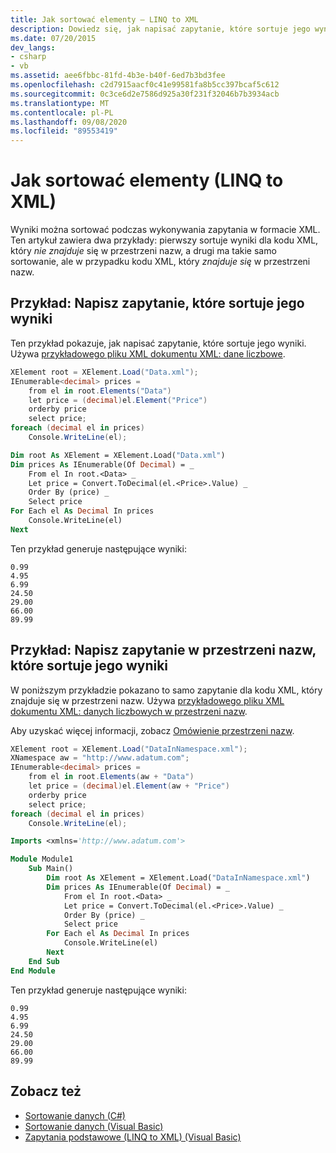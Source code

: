 ```yaml
---
title: Jak sortować elementy — LINQ to XML
description: Dowiedz się, jak napisać zapytanie, które sortuje jego wyniki.
ms.date: 07/20/2015
dev_langs:
- csharp
- vb
ms.assetid: aee6fbbc-81fd-4b3e-b40f-6ed7b3bd3fee
ms.openlocfilehash: c2d7915aacf0c41e99581fa8b5cc397bcaf5c612
ms.sourcegitcommit: 0c3ce6d2e7586d925a30f231f32046b7b3934acb
ms.translationtype: MT
ms.contentlocale: pl-PL
ms.lasthandoff: 09/08/2020
ms.locfileid: "89553419"
---
```

# <a name="how-to-sort-elements-linq-to-xml"></a>Jak sortować elementy (LINQ to XML)

Wyniki można sortować podczas wykonywania zapytania w formacie XML. Ten artykuł zawiera dwa przykłady: pierwszy sortuje wyniki dla kodu XML, który *nie znajduje* się w przestrzeni nazw, a drugi ma takie samo sortowanie, ale w przypadku kodu XML, który *znajduje się* w przestrzeni nazw.

## <a name="example-write-a-query-that-sorts-its-results"></a>Przykład: Napisz zapytanie, które sortuje jego wyniki

Ten przykład pokazuje, jak napisać zapytanie, które sortuje jego wyniki. Używa [przykładowego pliku XML dokumentu XML: dane liczbowe](sample-xml-file-numerical-data.md).

```csharp
XElement root = XElement.Load("Data.xml");
IEnumerable<decimal> prices =
    from el in root.Elements("Data")
    let price = (decimal)el.Element("Price")
    orderby price
    select price;
foreach (decimal el in prices)
    Console.WriteLine(el);
```

```vb
Dim root As XElement = XElement.Load("Data.xml")
Dim prices As IEnumerable(Of Decimal) = _
    From el In root.<Data> _
    Let price = Convert.ToDecimal(el.<Price>.Value) _
    Order By (price) _
    Select price
For Each el As Decimal In prices
    Console.WriteLine(el)
Next
```

Ten przykład generuje następujące wyniki:

```output
0.99
4.95
6.99
24.50
29.00
66.00
89.99
```

## <a name="example-write-a-query-in-a-namespace-that-sorts-its-results"></a>Przykład: Napisz zapytanie w przestrzeni nazw, które sortuje jego wyniki

W poniższym przykładzie pokazano to samo zapytanie dla kodu XML, który znajduje się w przestrzeni nazw. Używa [przykładowego pliku XML dokumentu XML: danych liczbowych w przestrzeni nazw](sample-xml-file-numerical-data-namespace.md).

Aby uzyskać więcej informacji, zobacz [Omówienie przestrzeni nazw](namespaces-overview.md).

```csharp
XElement root = XElement.Load("DataInNamespace.xml");
XNamespace aw = "http://www.adatum.com";
IEnumerable<decimal> prices =
    from el in root.Elements(aw + "Data")
    let price = (decimal)el.Element(aw + "Price")
    orderby price
    select price;
foreach (decimal el in prices)
    Console.WriteLine(el);
```

```vb
Imports <xmlns='http://www.adatum.com'>

Module Module1
    Sub Main()
        Dim root As XElement = XElement.Load("DataInNamespace.xml")
        Dim prices As IEnumerable(Of Decimal) = _
            From el In root.<Data> _
            Let price = Convert.ToDecimal(el.<Price>.Value) _
            Order By (price) _
            Select price
        For Each el As Decimal In prices
            Console.WriteLine(el)
        Next
    End Sub
End Module
```

Ten przykład generuje następujące wyniki:

```output
0.99
4.95
6.99
24.50
29.00
66.00
89.99
```

## <a name="see-also"></a>Zobacz też

- [Sortowanie danych (C#)](../../csharp/programming-guide/concepts/linq/sorting-data.md)
- [Sortowanie danych (Visual Basic)](../../visual-basic/programming-guide/concepts/linq/sorting-data.md)
- [Zapytania podstawowe (LINQ to XML) (Visual Basic)](../../visual-basic/programming-guide/concepts/linq/basic-queries-linq-to-xml.md)
